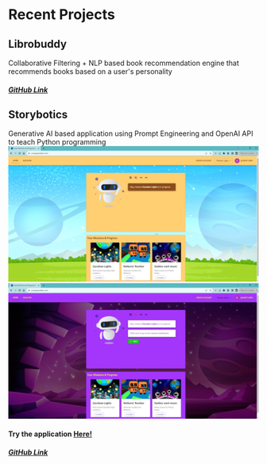 # Recent Projects
## Librobuddy 
Collaborative Filtering + NLP based book recommendation engine that recommends books based on a user's personality
##### [GitHub Link](https://github.com/siddhantgithub/LibroBuddy)

## Storybotics
Generative AI based application using Prompt Engineering and OpenAI API to teach Python programming
![Storybotics Light](/assets/img/Post_login_landing_light.jpg)
![Storybotics Dark](/assets/img/Post_login_landing_dark.jpg)
#### Try the application [Here!](https://uni.playandstem.com) 
##### [GitHub Link](https://github.com/siddhantgithub/PlayAndStem)
